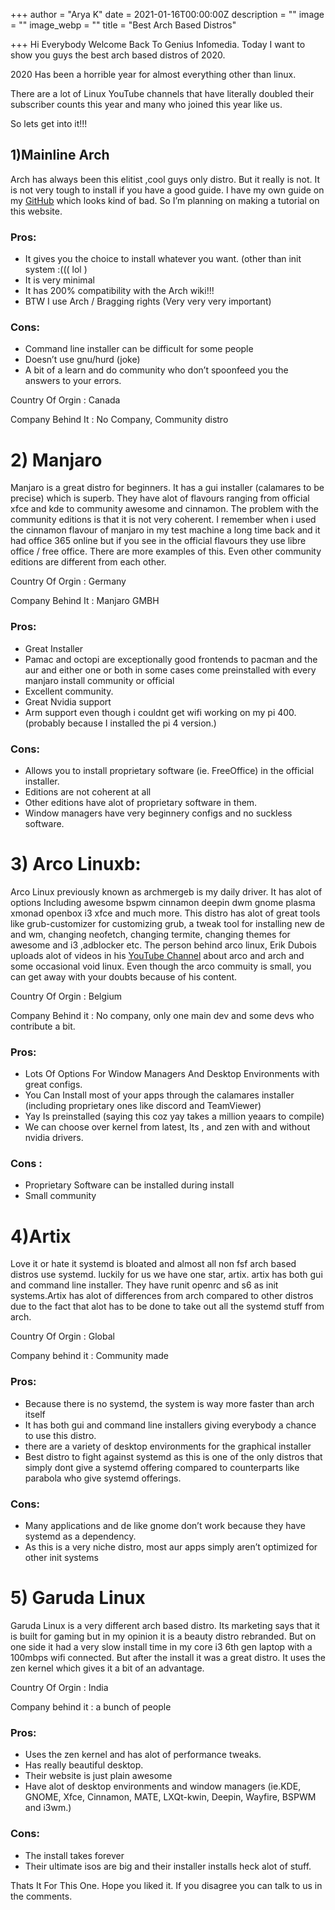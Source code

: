 +++
author = "Arya K"
date = 2021-01-16T00:00:00Z
description = ""
image = ""
image_webp = ""
title = "Best Arch Based Distros"

+++
Hi Everybody Welcome Back To Genius Infomedia. Today I want to show you guys the best arch based distros of 2020.

2020 Has been a horrible year for almost everything other than linux.

There are a lot of Linux YouTube channels that have literally doubled their subscriber counts this year and many who joined this year like us.

So lets get into it!!!

## 1)Mainline Arch

Arch has always been this elitist ,cool guys only distro. But it really is not. It is not very tough to install if you have a good guide. I have my own guide on my [GitHub](https://github.com/aryas221/geniusawesome/blob/main/arch%20guide) which looks kind of bad. So I’m planning on making a tutorial on this website.

### Pros:

* It gives you the choice to install whatever you want. (other than init system :((( lol )
* It is very minimal
* It has 200% compatibility with the Arch wiki!!!
* BTW I use Arch / Bragging rights (Very very very important)

### Cons:

* Command line installer can be difficult for some people
* Doesn’t use gnu/hurd (joke)
* A bit of a learn and do community who don’t spoonfeed you the answers to your errors.

Country Of Orgin : Canada

Company Behind It : No Company, Community distro

# 2) Manjaro

Manjaro is a great distro for beginners. It has a gui installer (calamares to be precise) which is superb. They have alot of flavours ranging from official xfce and kde to community awesome and cinnamon. The problem with the community editions is that it is not very coherent. I remember when i used the cinnamon flavour of manjaro in my test machine a long time back and it had office 365 online but if you see in the official flavours they use libre office / free office. There are more examples of this. Even other community editions are different from each other.

Country Of Orgin : Germany

Company Behind It : Manjaro GMBH

### Pros:

* Great Installer
* Pamac and octopi are exceptionally good frontends to pacman and the aur and either one or both in some cases come preinstalled with every manjaro install community or official
* Excellent community.
* Great Nvidia support
* Arm support even though i couldnt get wifi working on my pi 400. (probably because I installed the pi 4 version.)

### Cons:

* Allows you to install proprietary software (ie. FreeOffice) in the official installer.
* Editions are not coherent at all
* Other editions have alot of proprietary software in them.
* Window managers have very beginnery configs and no suckless software.

# 3) Arco Linuxb:

Arco Linux previously known as archmergeb is my daily driver. It has alot of options Including awesome bspwm cinnamon deepin dwm gnome plasma xmonad openbox i3 xfce and much more. This distro has alot of great tools like grub-customizer for customizing grub, a tweak tool for installing new de and wm, changing neofetch, changing termite, changing themes for awesome and i3 ,adblocker etc. The person behind arco linux, Erik Dubois uploads alot of videos in his [YouTube Channel](https://www.youtube.com/erikdubois) about arco and arch and some occasional void linux. Even though the arco commuity is small, you can get away with your doubts because of his content.

Country Of Orgin : Belgium

Company Behind it : No company, only one main dev and some devs who contribute a bit.

### Pros:

* Lots Of Options For Window Managers And Desktop Environments with great configs.
* You Can Install most of your apps through the calamares installer (including proprietary ones like discord and TeamViewer)
* Yay Is preinstalled (saying this coz yay takes a million yeaars to compile)
* We can choose over kernel from latest, lts , and zen with and without nvidia drivers.

### Cons :

* Proprietary Software can be installed during install
* Small community

# 4)Artix

Love it or hate it systemd is bloated and almost all non fsf arch based distros use systemd. luckily for us we have one star, artix. artix has both gui and command line installer. They have runit openrc and s6 as init systems.Artix has alot of differences from arch compared to other distros due to the fact that alot has to be done to take out all the systemd stuff from arch.

Country Of Orgin : Global

Company behind it : Community made

### Pros:

* Because there is no systemd, the system is way more faster than arch itself
* It has both gui and command line installers giving everybody a chance to use this distro.
* there are a variety of desktop environments for the graphical installer
* Best distro to fight against systemd as this is one of the only distros that simply dont give a systemd offering compared to counterparts like parabola who give systemd offerings.

### Cons:

* Many applications and de like gnome don’t work because they have systemd as a dependency.
* As this is a very niche distro, most aur apps simply aren’t optimized for other init systems

# 5) Garuda Linux

Garuda Linux is a very different arch based distro. Its marketing says that it is built for gaming but in my opinion it is a beauty distro rebranded. But on one side it had a very slow install time in my core i3 6th gen laptop with a 100mbps wifi connected. But after the install it was a great distro. It uses the zen kernel which gives it a bit of an advantage.

Country Of Orgin : India

Company behind it : a bunch of people

### Pros:

* Uses the zen kernel and has alot of performance tweaks.
* Has really beautiful desktop.
* Their website is just plain awesome
* Have alot of desktop environments and window managers (ie.KDE, GNOME, Xfce, Cinnamon, MATE, LXQt-kwin, Deepin, Wayfire, BSPWM and i3wm.)

### Cons:

* The install takes forever
* Their ultimate isos are big and their installer installs heck alot of stuff.

Thats It For This One. Hope you liked it. If you disagree you can talk to us in the comments.